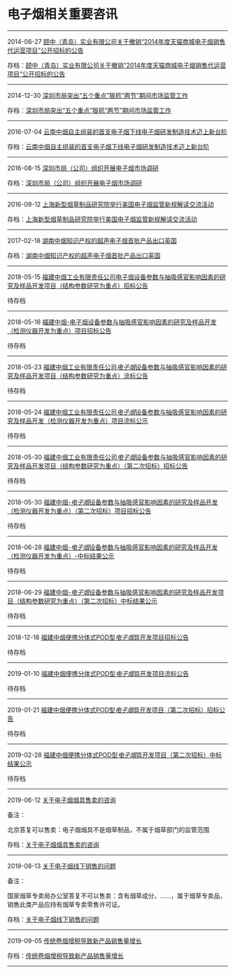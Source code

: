 # 电子烟相关重要咨讯

<hr/>

2014-06-27 [颐中（青岛）实业有限公司关于撤销“2014年度天猫商城电子烟销售代运营项目”公开招标的公告](http://www.tobacco.gov.cn/gjyc/zfcg/20140627/dab117f5a68f46b8976de8131e7d8c43.shtml)

存档：[颐中（青岛）实业有限公司关于撤销“2014年度天猫商城电子烟销售代运营项目”公开招标的公告](information/颐中（青岛）实业有限公司关于撤销“2014年度天猫商城电子烟销售代运营项目”公开招标的公告.md)

<hr/>

2014-12-30 [深圳市局突出“五个重点”狠抓“两节”期间市场监管工作](https://sz.tobacco.gov.cn/content/index.jsp?id=114763)

存档：[深圳市局突出“五个重点”狠抓“两节”期间市场监管工作](information/2014-12-30-深圳市局突出“五个重点”狠抓“两节”期间市场监管工作.md)

<hr/>


2016-07-04 [云南中烟自主组装的首支电子烟下线电子烟研发制造技术迈上新台阶](http://www.tobacco.gov.cn/gjyc/gdxw/20160704/94745e157b2b457b99d2ab1bb4224dd6.shtml)

存档：[云南中烟自主组装的首支电子烟下线电子烟研发制造技术迈上新台阶](information/云南中烟自主组装的首支电子烟下线电子烟研发制造技术迈上新台阶.md)

<hr/>



2016-08-15 [深圳市局（公司）组织开展电子烟市场调研](http://www.tobacco.gov.cn/gjyc/gdxw/2016-08-15/8b2c5e951915426ebb4474c5659d2905.shtml)

存档：[深圳市局（公司）组织开展电子烟市场调研](information/深圳市局（公司）组织开展电子烟市场调研.md)

<hr/>

2016-09-12 [上海新型烟草制品研究院举行美国电子烟监管新规解读交流活动](http://www.tobacco.gov.cn/gjyc/gdxw/20160911/bba3933777574f88a2c4a46e2ff15b87.shtml)

存档：[上海新型烟草制品研究院举行美国电子烟监管新规解读交流活动](information/上海新型烟草制品研究院举行美国电子烟监管新规解读交流活动.md)


<hr/>

2017-02-18 [湖南中烟知识产权的超声电子烟首批产品出口英国](http://www.tobacco.gov.cn/gjyc/gdxw/20171217/d7c37229c1424e078a66fef3d51c0695.shtml)

存档：[湖南中烟知识产权的超声电子烟首批产品出口英国](information/湖南中烟知识产权的超声电子烟首批产品出口英国.md)


<hr/>

2018-05-15 [福建中烟工业有限责任公司电子烟设备参数与抽吸感官影响因素的研究及样品开发项目（结构参数研究为重点）招标公告](http://www.tobacco.gov.cn/gjyc/tzgg/20180515/67cf072f73c24a4582aa6c4543477b5b.shtml)

待存档

<hr/>

2018-05-16 [福建中烟-电子烟设备参数与抽吸感官影响因素的研究及样品开发（检测仪器开发为重点）项目招标公告](http://www.tobacco.gov.cn/gjyc/tzgg/20180516/6506ff74533e448faf1f100610d54818.shtml)

待存档

<hr/>

2018-05-23 <a href="http://www.tobacco.gov.cn/gjyc/zfcg/20180523/6a3593eb97504c8c85eeab2f7c209c82.shtml" target="_blank" class="fontlan" title="福建中烟工业有限责任公司电子烟设备参数与抽吸感官影响因素的研究及样品开发项目（结构参数研究为重点）流标公告">福建中烟工业有限责任公司<em>电子烟</em>设备参数与抽吸感官影响因素的研究及样品开发项目（结构参数研究为重点）流标公告</a>

待存档

<hr/>

2018-05-24 <a href="http://www.tobacco.gov.cn/gjyc/tzgg/20180524/d38840b8a067473f807fb0118489c73d.shtml" target="_blank" class="fontlan" title="福建中烟工业有限责任公司电子烟设备参数与抽吸感官影响因素的研究及样品开发（检测仪器开发为重点）项目流标公示">福建中烟工业有限责任公司<em>电子烟</em>设备参数与抽吸感官影响因素的研究及样品开发（检测仪器开发为重点）项目流标公示</a>

待存档

<hr/>

2018-05-30 <a href="http://www.tobacco.gov.cn/gjyc/tzgg/20180530/7252ebad0b9c417ba6e476703849e5c7.shtml" target="_blank" class="fontlan" title="福建中烟工业有限责任公司电子烟设备参数与抽吸感官影响因素的研究及样品开发项目（结构参数研究为重点）（第二次招标）招标公告">福建中烟工业有限责任公司<em>电子烟</em>设备参数与抽吸感官影响因素的研究及样品开发项目（结构参数研究为重点）（第二次招标）招标公告</a>

待存档

<hr/>

2018-05-30 <a href="http://www.tobacco.gov.cn/gjyc/tzgg/20180530/ba8b9253c7d94f0d9d1d6ff630f94056.shtml" target="_blank" class="fontlan" title="福建中烟-电子烟设备参数与抽吸感官影响因素的研究及样品开发（检测仪器开发为重点）（第二次招标）项目招标公告">福建中烟-<em>电子烟</em>设备参数与抽吸感官影响因素的研究及样品开发（检测仪器开发为重点）（第二次招标）项目招标公告</a>

待存档

<hr/>

2018-06-28 <a href="http://www.tobacco.gov.cn/gjyc/zfcg/20180628/a92aae5a3ff14b71990a7db8bd45cd87.shtml" target="_blank" class="fontlan" title="福建中烟-电子烟设备参数与抽吸感官影响因素的研究及样品开发（检测仪器开发为重点）-中标结果公示">福建中烟-<em>电子烟</em>设备参数与抽吸感官影响因素的研究及样品开发（检测仪器开发为重点）-中标结果公示</a>

待存档

<hr/>

2018-06-29 <a href="http://www.tobacco.gov.cn/gjyc/tzgg/20180629/feb55ff90c794158b09ac617303e7491.shtml" target="_blank" class="fontlan" title="福建中烟-电子烟设备参数与抽吸感官影响因素的研究及样品开发项目（结构参数研究为重点）（第二次招标）中标结果公示">福建中烟-<em>电子烟</em>设备参数与抽吸感官影响因素的研究及样品开发项目（结构参数研究为重点）（第二次招标）中标结果公示</a>

待存档

<hr/>

2018-12-18 <a href="http://www.tobacco.gov.cn/gjyc/tzgg/20181218/6678d3727a27459d88aec91c11817dd5.shtml" target="_blank" class="fontlan" title="福建中烟便携分体式POD型电子烟具开发项目招标公告">福建中烟便携分体式POD型<em>电子烟</em>具开发项目招标公告</a>

待存档

<hr/>

2019-01-10 <a href="http://www.tobacco.gov.cn/gjyc/zfcg/20190110/8974543c00b64708b1fdc08f19470ce6.shtml" target="_blank" class="fontlan" title="福建中烟便携分体式POD型电子烟具开发项目流标公告">福建中烟便携分体式POD型<em>电子烟</em>具开发项目流标公告</a>

待存档

<hr/>

2019-01-21 <a href="http://www.tobacco.gov.cn/gjyc/zfcg/20190121/24184b189a63486c9bed4bcae8de5f00.shtml" target="_blank" class="fontlan" title="福建中烟便携分体式POD型电子烟具开发项目（第二次招标）招标公告">福建中烟便携分体式POD型<em>电子烟</em>具开发项目（第二次招标）招标公告</a>

待存档



<hr/>

2019-02-28 <a href="http://www.tobacco.gov.cn/gjyc/tzgg/20190228/b1d99a808da6426bac1f294824d5d7f5.shtml" target="_blank" class="fontlan" title="福建中烟便携分体式POD型电子烟具开发项目（第二次招标）中标结果公示">福建中烟便携分体式POD型<em>电子烟</em>具开发项目（第二次招标）中标结果公示</a>

待存档

<hr/>

2019-06-12 [关于电子烟烟具售卖的咨询](http://www.tobacco.gov.cn/gjyc/lsgl/202101/9d18ba75a2ed4e34854ee2451e4a21d2.shtml)

备注：

北京答复可以售卖：电子烟烟具不是烟草制品，不属于烟草部门的监管范围

存档：[关于电子烟烟具售卖的咨询](information/2019-06-12-关于电子烟烟具售卖的咨询.md)

<hr/>

2019-08-13 [关于电子烟线下销售的问题](http://www.tobacco.gov.cn/gjyc/lsgl/202101/a522c9b6f9d2498da8f0f527e70dfa8a.shtml)

备注：

国家烟草专卖局办公室答复不可以售卖：含有烟草成分，……，属于烟草专卖品，销售此类产品应持有烟草专卖零售许可证。


存档：[关于电子烟线下销售的问题](information/2019-08-13-关于电子烟线下销售的问题.md)

<hr/>

2019-09-05 [传统卷烟增税导致新产品销售量增长](http://www.tobacco.gov.cn/gjyc/hygl/202101/495e51826c9e48a88b68759f5a6d1774.shtml)

存档：[传统卷烟增税导致新产品销售量增长](./information/传统卷烟增税导致新产品销售量增长.md)

<hr/>